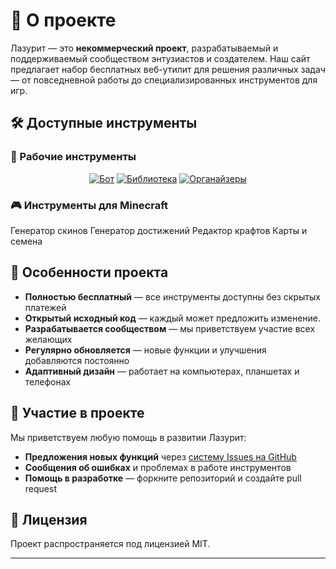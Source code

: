 # 📝 О проекте

Лазурит — это **некоммерческий проект**, разрабатываемый и поддерживаемый сообществом энтузиастов и создателем. Наш сайт предлагает набор бесплатных веб-утилит для решения различных задач — от повседневной работы до специализированных инструментов для игр.

## 🛠️ Доступные инструменты

### 🔧 Рабочие инструменты
<div align="center">

[![Бот](https://img.shields.io/badge/🤖-Бот-0047AB?style=for-the-badge)](#)
[![Библиотека](https://img.shields.io/badge/📚-Библиотека-0047AB?style=for-the-badge)](#)
[![Органайзеры](https://img.shields.io/badge/🗂️-Органайзеры-0047AB?style=for-the-badge)](#)

</div>

### 🎮 Инструменты для Minecraft

Генератор скинов Генератор достижений Редактор крафтов Карты и семена

## 🌟 Особенности проекта

- **Полностью бесплатный** — все инструменты доступны без скрытых платежей
- **Открытый исходный код** — каждый может предложить изменение.
- **Разрабатывается сообществом** — мы приветствуем участие всех желающих
- **Регулярно обновляется** — новые функции и улучшения добавляются постоянно
- **Адаптивный дизайн** — работает на компьютерах, планшетах и телефонах

## 🤝 Участие в проекте

Мы приветствуем любую помощь в развитии Лазурит:

- **Предложения новых функций** через [систему Issues на GitHub](https://github.com/m1rotv0rets/cobalt-web/issues)
- **Сообщения об ошибках** и проблемах в работе инструментов
- **Помощь в разработке** — форкните репозиторий и создайте pull request

## 📜 Лицензия

Проект распространяется под лицензией MIT.

---

<div align="center">

</div>
